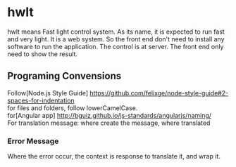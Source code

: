 # hwlt
hwlt means Fast light control system.
As its name, it is expected to run fast and very light.
It is a web system. So the front end don't need to install any software to run the application.
The control is at server. The front end only need to show the result.

## Programing Convensions  
Follow[Node.js Style Guide] https://github.com/felixge/node-style-guide#2-spaces-for-indentation   
  for files and folders, follow lowerCamelCase.  
for[Angular app] http://bguiz.github.io/js-standards/angularjs/naming/  
For translation message: where create the message, where translated 

### Error Message  
Where the error occur, the context is response to translate it, and wrap it. 